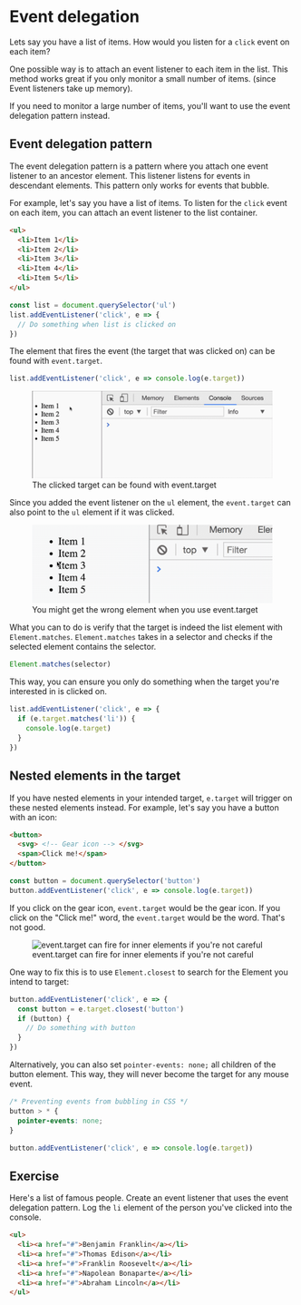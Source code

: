 # Event delegation

Lets say you have a list of items. How would you listen for a `click` event on each item?

One possible way is to attach an event listener to each item in the list. This method works great if you only monitor a small number of items. (since Event listeners take up memory).

If you need to monitor a large number of items, you'll want to use the event delegation pattern instead.

## Event delegation pattern

The event delegation pattern is a pattern where you attach one event listener to an ancestor element. This listener listens for events in descendant elements. This pattern only works for events that bubble.

For example, let's say you have a list of items. To listen for the `click` event on each item, you can attach an event listener to the list container.

```html
<ul>
  <li>Item 1</li>
  <li>Item 2</li>
  <li>Item 3</li>
  <li>Item 4</li>
  <li>Item 5</li>
</ul>
```

```js
const list = document.querySelector('ul')
list.addEventListener('click', e => {
  // Do something when list is clicked on
})
```

The element that fires the event (the target that was clicked on) can be found with `event.target`.

```js
list.addEventListener('click', e => console.log(e.target))
```

<figure>
  <img src="../../images/events/delegation/delegate.gif" alt="The clicked target can be found with event.target">
  <figcaption>The clicked target can be found with event.target</figcaption>
</figure>

Since you added the event listener on the `ul` element, the `event.target` can also point to the `ul` element if it was clicked.

<figure>
  <img src="../../images/events/delegation/delegate-wrong-elem.gif" alt="You might get the wrong element when you use event.target">
  <figcaption>You might get the wrong element when you use event.target</figcaption>
</figure>

What you can to do is verify that the target is indeed the list element with `Element.matches`. `Element.matches` takes in a selector and checks if the selected element contains the selector.

```js
Element.matches(selector)
```

This way, you can ensure you only do something when the target you're interested in is clicked on.

```js
list.addEventListener('click', e => {
  if (e.target.matches('li')) {
    console.log(e.target)
  }
})
```

## Nested elements in the target

If you have nested elements in your intended target, `e.target` will trigger on these nested elements instead. For example, let's say you have a button with an icon:

```html
<button>
  <svg> <!-- Gear icon --> </svg>
  <span>Click me!</span>
</button>
```

```js
const button = document.querySelector('button')
button.addEventListener('click', e => console.log(e.target))
```

If you click on the gear icon, `event.target` would be the gear icon. If you click on the "Click me!" word, the `event.target` would be the word. That's not good.

<figure>
  <img src="../../images/events/delegation/target-inside.png" alt="event.target can fire for inner elements if you're not careful">
  <figcaption>event.target can fire for inner elements if you're not careful</figcaption>
</figure>

One way to fix this is to use `Element.closest` to search for the Element you intend to target:

```js
button.addEventListener('click', e => {
  const button = e.target.closest('button')
  if (button) {
    // Do something with button
  }
})
```

Alternatively, you can also set `pointer-events: none;` all children of the button element. This way, they will never become the target for any mouse event.

```css
/* Preventing events from bubbling in CSS */
button > * {
  pointer-events: none;
}
```

```js
button.addEventListener('click', e => console.log(e.target))
```

## Exercise

Here's a list of famous people. Create an event listener that uses the event delegation pattern. Log the `li` element of the person you've clicked into the console.

```html
<ul>
  <li><a href="#">Benjamin Franklin</a></li>
  <li><a href="#">Thomas Edison</a></li>
  <li><a href="#">Franklin Roosevelt</a></li>
  <li><a href="#">Napolean Bonaparte</a></li>
  <li><a href="#">Abraham Lincoln</a></li>
</ul>
```

